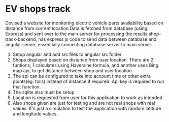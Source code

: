 # EV shops track

Devised a website for monitoring electric vehicle parts availability based on distance from current location 
Data is fetched from database (using Express) and sent over to the main server for processing the results
shop-track-backend, has express js code to send data between database and angular server, essentially connecting database server to main server.

1. Setup angular and add src files to angular src folder
2. Shops displayed based on distance from user location. There are 2 funtions, 1 calculates using Haversine formula, and another uses Bing map api, to get distance between shop and user location.
3. The api can be configured to take into account time or other extra points(eg: tolls) instead of distance if required. Api key is required to run that function.
4. The sqlite also must be setup
5. Location is requested from user for this application to work as intended
6. Also shops given are just for testing and are not real shops with real values. It's just a simulation to test the application with random latitude and longitude values.
